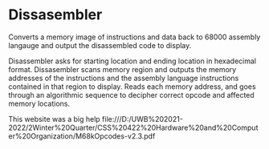 # Dissasembler
Converts a memory image of instructions and data back to 68000 assembly langauge and output the disassembled code to display. 

Disassembler asks for starting location and ending location in hexadecimal format. Dissasembler scans memory region and outputs the memory addresses of the instructions and the assembly language instructions contained in that region to display. Reads each memory address, and goes through an algorithmic sequence to decipher correct opcode and affected memory locations.


This website was a big help file:///D:/UWB%202021-2022/2Winter%20Quarter/CSS%20422%20Hardware%20and%20Computer%20Organization/M68kOpcodes-v2.3.pdf

